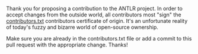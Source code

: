 Thank you for proposing a contribution to the ANTLR project. In order to accept changes from the outside world, all contributors most "sign" the  [contributors.txt](https://github.com/antlr/antlr4/blob/master/contributors.txt) contributors certificate of origin. It's an unfortunate reality of today's fuzzy and bizarre world of open-source ownership.

Make sure you are already in the contributors.txt file or add a commit to this pull request with the appropriate change. Thanks!